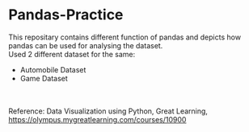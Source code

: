 # Pandas-Practice

This repositary contains different function of pandas and depicts how pandas can be used for analysing the dataset.</br>
Used 2 different dataset for the same:</br>
- Automobile Dataset
- Game Dataset</br></br></br>

Reference: Data Visualization using Python, Great Learning, https://olympus.mygreatlearning.com/courses/10900
